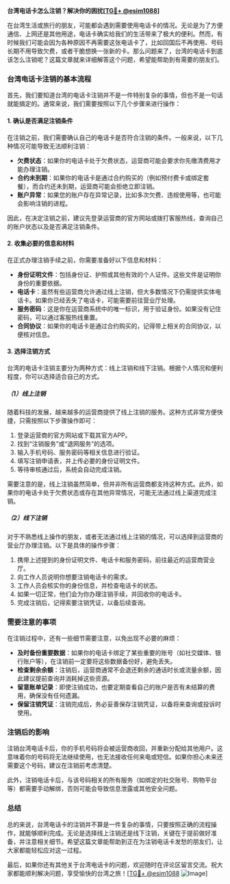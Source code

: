 **台湾电话卡怎么注销？解决你的困扰[[TG💪+ @esim1088](https://t.me/s/esim1088)]**

在台湾生活或旅行的朋友，可能都会遇到需要使用电话卡的情况。无论是为了方便通信、上网还是其他用途，电话卡确实给我们的生活带来了极大的便利。然而，有时候我们可能会因为各种原因不再需要这张电话卡了，比如回国后不再使用、号码长期不用导致欠费，或者干脆想换一张新的卡。那么问题来了，台湾的电话卡到底该怎么注销呢？这篇文章就来详细解答这个问题，希望能帮助到有需要的朋友们。

### 台湾电话卡注销的基本流程

首先，我们要知道台湾的电话卡注销并不是一件特别复杂的事情，但也不是一句话就能搞定的。通常来说，我们需要按照以下几个步骤来进行操作：

#### 1. 确认是否满足注销条件
在注销之前，我们需要确认自己的电话卡是否符合注销的条件。一般来说，以下几种情况可能导致无法顺利注销：
- **欠费状态**：如果你的电话卡处于欠费状态，运营商可能会要求你先缴清费用才能办理注销。
- **合约未到期**：如果你的电话卡是通过合约购买的（例如预付费卡或绑定套餐），而合约还未到期，运营商可能会拒绝立即注销。
- **账户异常**：如果您的账户存在异常记录，比如多次欠费、违规使用等，也可能会影响注销的进程。

因此，在决定注销之前，建议先登录运营商的官方网站或拨打客服热线，查询自己的账户状态以及是否满足注销条件。

#### 2. 收集必要的信息和材料
在正式办理注销手续之前，你需要准备好以下信息和材料：
- **身份证明文件**：包括身份证、护照或其他有效的个人证件。这些文件是证明你身份的重要依据。
- **电话卡**：虽然有些运营商允许通过线上注销，但大多数情况下仍需提供实体电话卡。如果你已经丢失了电话卡，可能需要前往营业厅处理。
- **服务密码**：这是你在运营商系统中的唯一标识，用于验证身份。如果没有记住密码，可以通过客服热线重置。
- **合同协议**：如果你的电话卡是通过合约购买的，记得带上相关的合同协议，以便核对信息。

#### 3. 选择注销方式
台湾的电话卡注销主要分为两种方式：线上注销和线下注销。根据个人情况和便利程度，你可以选择适合自己的方式。

##### （1）线上注销
随着科技的发展，越来越多的运营商提供了线上注销的服务。这种方式非常方便快捷，只需按照以下步骤操作即可：
1. 登录运营商的官方网站或下载其官方APP。
2. 找到“注销服务”或“退网服务”的选项。
3. 输入手机号码、服务密码等相关信息进行验证。
4. 填写注销申请表，并上传必要的身份证明文件。
5. 等待审核通过后，系统会自动完成注销。

需要注意的是，线上注销虽然简单，但并非所有运营商都支持这种方式。此外，如果你的电话卡处于欠费状态或存在其他异常情况，可能无法通过线上渠道完成注销。

##### （2）线下注销
对于不熟悉线上操作的朋友，或者无法通过线上注销的情况，可以选择到运营商的营业厅办理注销。以下是具体的操作步骤：
1. 携带上述提到的身份证明文件、电话卡和服务密码，前往最近的运营商营业厅。
2. 向工作人员说明你想要注销电话卡的需求。
3. 工作人员会核实你的身份信息，并检查电话卡的状态。
4. 如果一切正常，他们会为你办理注销手续，并回收你的电话卡。
5. 完成注销后，记得索要注销凭证，以备后续查询。

### 需要注意的事项

在注销过程中，还有一些细节需要注意，以免出现不必要的麻烦：
- **及时备份重要数据**：如果你的电话卡绑定了某些重要的账号（如社交媒体、银行账户等），在注销前一定要将这些数据备份好，避免丢失。
- **检查剩余余额**：注销后，运营商通常不会退还剩余的通话时长或流量余额，因此建议提前查询并消耗掉这些资源。
- **留意账单记录**：即使注销成功，也要定期查看自己的账户是否有未结算的费用，确保没有任何遗漏。
- **保留注销凭证**：注销完成后，务必妥善保存注销凭证，以备将来查询或投诉时使用。

### 注销后的影响

注销台湾电话卡后，你的手机号码将会被运营商收回，并重新分配给其他用户。这意味着你的号码将无法继续使用，也无法接收任何来电或短信。如果你担心未来还需要这个号码，建议在注销前考虑清楚。

此外，注销电话卡后，与该号码相关的所有服务（如绑定的社交账号、购物平台等）都需要手动解绑，否则可能会导致信息泄露或其他安全问题。

### 总结

总的来说，台湾电话卡的注销并不算是一件复杂的事情，只要按照正确的流程操作，就能够顺利完成。无论是选择线上注销还是线下注销，关键在于提前做好准备，并注意相关细节。希望这篇文章能帮助到正在为注销电话卡发愁的朋友们，让大家都能轻松应对这一过程。

最后，如果你还有其他关于台湾电话卡的问题，欢迎随时在评论区留言交流。祝大家都能顺利解决问题，享受愉快的台湾之旅！[[TG💪+ @esim1088](https://t.me/s/esim1088) ![Image](https://i.postimg.cc/4NQfJmqS/Snipaste-2025-05-13-00-14-12.png)]
